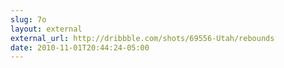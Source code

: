 ```yaml
---
slug: 7o
layout: external
external_url: http://dribbble.com/shots/69556-Utah/rebounds
date: 2010-11-01T20:44:24-05:00
---
```

